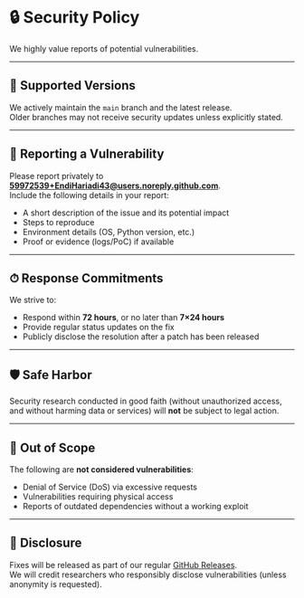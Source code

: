 # 🔒 Security Policy

We highly value reports of potential vulnerabilities.

---

## 📌 Supported Versions
We actively maintain the `main` branch and the latest release.  
Older branches may not receive security updates unless explicitly stated.

---

## 🐞 Reporting a Vulnerability
Please report privately to **59972539+EndiHariadi43@users.noreply.github.com**.  
Include the following details in your report:
- A short description of the issue and its potential impact  
- Steps to reproduce  
- Environment details (OS, Python version, etc.)  
- Proof or evidence (logs/PoC) if available  

---

## ⏱ Response Commitments
We strive to:
- Respond within **72 hours**, or no later than **7×24 hours**  
- Provide regular status updates on the fix  
- Publicly disclose the resolution after a patch has been released  

---

## 🛡 Safe Harbor
Security research conducted in good faith (without unauthorized access, and without harming data or services) will **not** be subject to legal action.

---

## 🚫 Out of Scope
The following are **not considered vulnerabilities**:
- Denial of Service (DoS) via excessive requests  
- Vulnerabilities requiring physical access  
- Reports of outdated dependencies without a working exploit  

---

## 📢 Disclosure
Fixes will be released as part of our regular [GitHub Releases](../../releases).  
We will credit researchers who responsibly disclose vulnerabilities (unless anonymity is requested).
